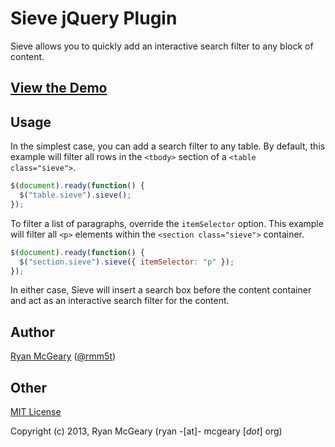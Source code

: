 # Sieve jQuery Plugin

Sieve allows you to quickly add an interactive search filter to any block of content.

## [View the Demo](http://rmm5t.github.com/jquery-sieve/)

## Usage

In the simplest case, you can add a search filter to any table. By default,
this example will filter all rows in the `<tbody>` section of a `<table
class="sieve">`.

```javascript
$(document).ready(function() {
  $("table.sieve").sieve();
});
```

To filter a list of paragraphs, override the `itemSelector` option. This
example will filter all `<p>` elements within the `<section class="sieve">`
container.

```javascript
$(document).ready(function() {
  $("section.sieve").sieve({ itemSelector: "p" });
});
```

In either case, Sieve will insert a search box before the content container and act as an interactive search filter for the content.

## Author

[Ryan McGeary](http://ryan.mcgeary.org) ([@rmm5t](http://twitter.com/rmm5t))

## Other

[MIT License](http://www.opensource.org/licenses/mit-license.php)

Copyright (c) 2013, Ryan McGeary (ryan -[at]- mcgeary [*dot*] org)
